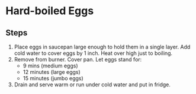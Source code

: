 # Hard-boiled Eggs

## Steps 
1. Place eggs in saucepan large enough to hold them in a single layer. Add cold water to cover eggs by 1 inch. Heat over high just to boiling.
2. Remove from burner. Cover pan. Let eggs stand for:
    * 9 mins (medium eggs)
    * 12 minutes (large eggs)
    * 15 minutes (jumbo eggs)
3. Drain and serve warm or run under cold water and put in fridge.
